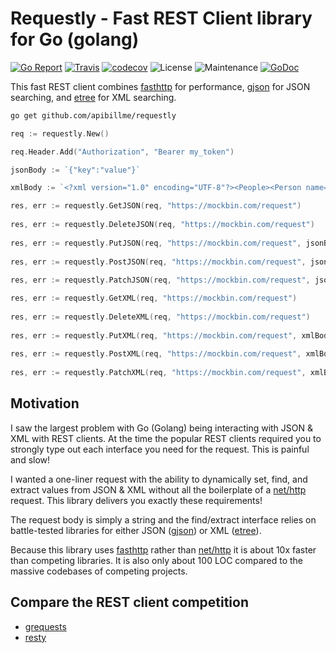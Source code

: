 # Requestly - Fast REST Client library for Go (golang)

[![Go Report](https://goreportcard.com/badge/github.com/apibillme/requestly)](https://goreportcard.com/report/github.com/apibillme/requestly) [![Travis](https://travis-ci.org/apibillme/requestly.svg?branch=master)](https://travis-ci.org/apibillme/requestly#) [![codecov](https://codecov.io/gh/apibillme/requestly/branch/master/graph/badge.svg)](https://codecov.io/gh/apibillme/requestly) ![License](https://img.shields.io/github/license/mashape/apistatus.svg) ![Maintenance](https://img.shields.io/maintenance/yes/2018.svg) [![GoDoc](https://godoc.org/github.com/apibillme/requestly?status.svg)](https://godoc.org/github.com/apibillme/requestly)


This fast REST client combines [fasthttp](https://github.com/valyala/fasthttp#readme) for performance, [gjson](https://github.com/tidwall/gjson#readme) for JSON searching, and [etree](https://github.com/beevik/etree#readme) for XML searching.

```bash
go get github.com/apibillme/requestly
```

```go
req := requestly.New()

req.Header.Add("Authorization", "Bearer my_token")

jsonBody := `{"key":"value"}`

xmlBody := `<?xml version="1.0" encoding="UTF-8"?><People><Person name="Jon"/></People></xml>`

res, err := requestly.GetJSON(req, "https://mockbin.com/request")
	
res, err := requestly.DeleteJSON(req, "https://mockbin.com/request")
	
res, err := requestly.PutJSON(req, "https://mockbin.com/request", jsonBody)
	
res, err := requestly.PostJSON(req, "https://mockbin.com/request", jsonBody)
	
res, err := requestly.PatchJSON(req, "https://mockbin.com/request", jsonBody)

res, err := requestly.GetXML(req, "https://mockbin.com/request")
	
res, err := requestly.DeleteXML(req, "https://mockbin.com/request")
	
res, err := requestly.PutXML(req, "https://mockbin.com/request", xmlBody)
	
res, err := requestly.PostXML(req, "https://mockbin.com/request", xmlBody)
	
res, err := requestly.PatchXML(req, "https://mockbin.com/request", xmlBody)
```

## Motivation

I saw the largest problem with Go (Golang) being interacting with JSON & XML with REST clients. At the time the popular REST clients required you to strongly type out each interface you need for the request. This is painful and slow! 

I wanted a one-liner request with the ability to dynamically set, find, and extract values from JSON & XML without all the boilerplate of a [net/http](https://golang.org/pkg/net/http/) request. This library delivers you exactly these requirements!

The request body is simply a string and the find/extract interface relies on battle-tested libraries for either JSON ([gjson](https://github.com/tidwall/gjson#readme)) or XML ([etree](https://github.com/beevik/etree#readme)).

Because this library uses [fasthttp](https://github.com/valyala/fasthttp#readme) rather than [net/http](https://golang.org/pkg/net/http/) it is about 10x faster than competing libraries. It is also only about 100 LOC compared to the massive codebases of competing projects.

## Compare the REST client competition

* [grequests](https://github.com/levigross/grequests)
* [resty](https://github.com/go-resty/resty)
